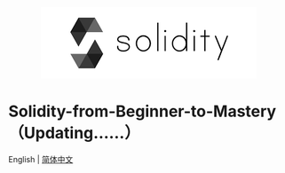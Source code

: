 <p align="center">
    <img src="./pics/logo.png">
</p>

# Solidity-from-Beginner-to-Mastery（Updating……）

English | [简体中文](README-zh_CN.md)

